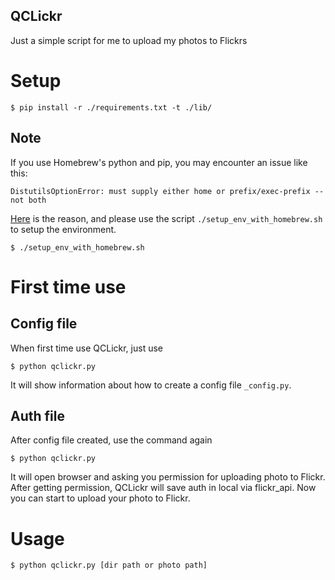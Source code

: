 QCLickr
----
Just a simple script for me to upload my photos to Flickrs

# Setup

    $ pip install -r ./requirements.txt -t ./lib/

## Note

If you use Homebrew's python and pip, you may encounter an issue like this:

    DistutilsOptionError: must supply either home or prefix/exec-prefix -- not both

[Here](https://github.com/Homebrew/brew/blob/master/docs/Homebrew-and-Python.md) is the reason, and please use the script `./setup_env_with_homebrew.sh` to setup the environment.

    $ ./setup_env_with_homebrew.sh

# First time use

## Config file
When first time use QCLickr, just use

    $ python qclickr.py

It will show information about how to create a config file `_config.py`.

## Auth file
After config file created, use the command again

    $ python qclickr.py 

It will open browser and asking you permission for uploading photo to Flickr. After getting permission, QCLickr will save auth in local via flickr_api. Now you can start to upload your photo to Flickr.

# Usage

    $ python qclickr.py [dir path or photo path]
